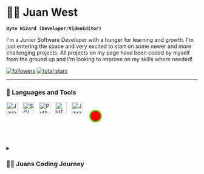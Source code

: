 # 🧙‍♂️ Juan West

**`Byte Wizard (Developer/VideoEditor)`**

I'm a Junior Software Developer with a hunger for learning and growth. I'm just entering the space and very excited to start on some newer and more challenging projects. All projects on my page have been coded by myself from the ground up and I'm looking to improve on my skills where needed!

   <p align="left"> 
      <a href="https://github.com/ForrestKnight?tab=followers">
         <img alt="followers" title="Follow me on Github" src="https://custom-icon-badges.demolab.com/github/followers/JuanWestDev?color=236ad3&labelColor=1155ba&style=for-the-badge&logo=person-add&label=Follow&logoColor=white"/></a>
      <a href="https://github.com/ForrestKnight?tab=repositories&sort=stargazers">
         <img alt="total stars" title="Total stars on GitHub" src="https://custom-icon-badges.demolab.com/github/stars/JuanWestDev?color=55960c&style=for-the-badge&labelColor=488207&logo=star"/></a>
   </p>

---

### 🧰 Languages and Tools

<img align="left" alt="Java" width="30px" style="padding-right:10px;" src="https://cdn.jsdelivr.net/gh/devicons/devicon/icons/java/java-original.svg"/>
<img align="left" alt="SQL" width="30px" style="padding-right:10px;" src="https://cdn.jsdelivr.net/gh/devicons/devicon@latest/icons/azuresqldatabase/azuresqldatabase-original.svg"/>
<img align="left" alt="Python" width="30px" style="padding-right:10px;" src="https://cdn.jsdelivr.net/gh/devicons/devicon/icons/python/python-plain.svg" />
<img align="left" alt="HTML" width="30px" style="padding-right:10px;" src="https://cdn.jsdelivr.net/gh/devicons/devicon/icons/html5/html5-plain.svg" />
<img align="left" alt="JavaScript" width="30px" style="padding-right:10px;" src="https://cdn.jsdelivr.net/gh/devicons/devicon/icons/javascript/javascript-plain.svg" />

<br />

<div style="display: flex; align-items: center;">
    <svg width="40" height="40">
        <circle cx="20" cy="20" r="15" fill="red" stroke="#ddd" stroke-width="3"></circle>
        <circle cx="20" cy="20" r="15" fill="red" stroke="#64dd17" stroke-width="3" stroke-dasharray="240 100"></circle>
    </svg>
</div>

<br />

#

<details>
 <summary><h3>👨‍💻 Juans Coding Journey</h3></summary>
  My journey into the world of software development began with a simple question: How are games made? As an avid gamer, I was captivated by the immersive experiences offered by video games, but I yearned to understand the mechanics behind the magic. This curiosity ignited a passion for coding that has since become the driving force behind my career.

Eager to turn my curiosity into expertise, I embarked on a path of learning and discovery. Enrolling in a Software Development course provided me with the tools and knowledge to explore programming languages such as Java, HTML, JSP, SQL, and Python. Despite my dreams of creating the next blockbuster game, my reality quickly shifted when I realized that my coding endeavors were more likely to produce digital ducks crossing virtual roads than epic fantasy realms.

For me, coding is more than just a skill – it's a source of inspiration and fulfillment. The thrill of solving complex problems and the joy of seeing my creations come to life are what fuel my passion for software development. As I continue on this journey of growth and learning, I look forward to exploring new technologies and pushing the boundaries of what's possible with code. And who knows? Maybe one day, those digital ducks will become the stars of their own game.

[website]: https://fkcodes.com

